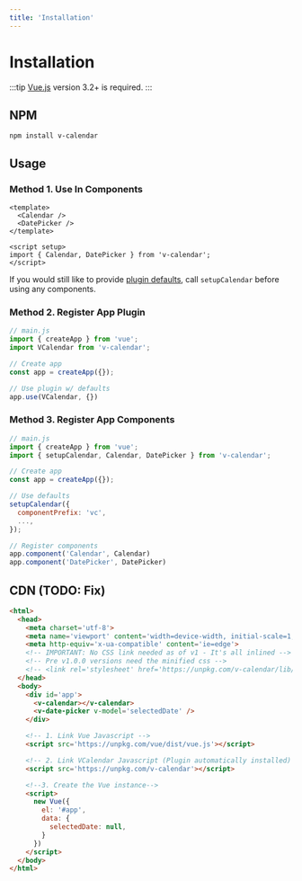 ```yaml
---
title: 'Installation'
---
```


# Installation

:::tip
[Vue.js](https://vuejs.org) version 3.2+ is required.
:::

## NPM

```shell
npm install v-calendar
```

## Usage

### Method 1. Use In Components

```vue
<template>
  <Calendar />
  <DatePicker />
</template>

<script setup>
import { Calendar, DatePicker } from 'v-calendar';
</script>
```

If you would still like to provide [plugin defaults](../api/defaults.md), call `setupCalendar` before using any components.

### Method 2. Register App Plugin

```js
// main.js
import { createApp } from 'vue';
import VCalendar from 'v-calendar';

// Create app
const app = createApp({});

// Use plugin w/ defaults
app.use(VCalendar, {})
```

### Method 3. Register App Components

```js
// main.js
import { createApp } from 'vue';
import { setupCalendar, Calendar, DatePicker } from 'v-calendar';

// Create app
const app = createApp({});

// Use defaults
setupCalendar({
  componentPrefix: 'vc',
  ...,
});

// Register components
app.component('Calendar', Calendar)
app.component('DatePicker', DatePicker)

```

## CDN (TODO: Fix)

```html
<html>
  <head>
    <meta charset='utf-8'>
    <meta name='viewport' content='width=device-width, initial-scale=1, shrink-to-fit=no'>
    <meta http-equiv='x-ua-compatible' content='ie=edge'>
    <!-- IMPORTANT: No CSS link needed as of v1 - It's all inlined -->
    <!-- Pre v1.0.0 versions need the minified css -->
    <!-- <link rel='stylesheet' href='https://unpkg.com/v-calendar/lib/v-calendar.min.css'> -->
  </head>
  <body>
    <div id='app'>
      <v-calendar></v-calendar>
      <v-date-picker v-model='selectedDate' />
    </div>

    <!-- 1. Link Vue Javascript -->
    <script src='https://unpkg.com/vue/dist/vue.js'></script>

    <!-- 2. Link VCalendar Javascript (Plugin automatically installed) -->
    <script src='https://unpkg.com/v-calendar'></script>

    <!--3. Create the Vue instance-->
    <script>
      new Vue({
        el: '#app',
        data: {
          selectedDate: null,
        }
      })
    </script>
  </body>
</html>
```
